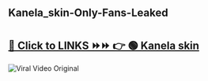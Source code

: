 
 ## Kanela_skin-Only-Fans-Leaked

# <h2><a href="https://clipsfans.com/Kanela_skin&ref=git">🔗 Click to LINKS ⏩⏩ 👉 🟢 Kanela skin </a></h2>

<a href="https://clipsfans.com/Kanela_skin&ref=git" rel="nofollow" data-target="animated-image.originalLink"><img src="https://i.ibb.co.com/xMMVF88/686577567.gif" alt="Viral Video Original" style="max-width: 100%; display: inline-block;" data-target="animated-image.originalImage"></a>

